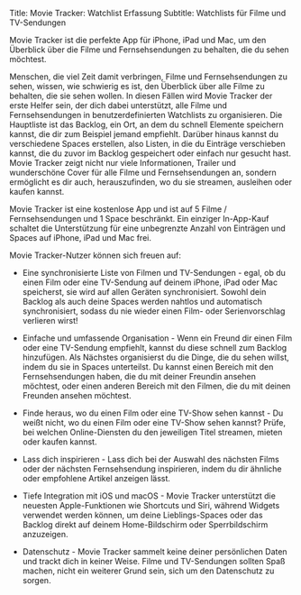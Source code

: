 Title: Movie Tracker: Watchlist Erfassung
Subtitle: Watchlists für Filme und TV-Sendungen

Movie Tracker ist die perfekte App für iPhone, iPad und Mac, um den Überblick über die Filme und Fernsehsendungen zu behalten, die du sehen möchtest.

Menschen, die viel Zeit damit verbringen, Filme und Fernsehsendungen zu sehen, wissen, wie schwierig es ist, den Überblick über alle Filme zu behalten, die sie sehen wollen. In diesen Fällen wird Movie Tracker der erste Helfer sein, der dich dabei unterstützt, alle Filme und Fernsehsendungen in benutzerdefinierten Watchlists zu organisieren. 
Die Hauptliste ist das Backlog, ein Ort, an dem du schnell Elemente speichern kannst, die dir zum Beispiel jemand empfiehlt. Darüber hinaus kannst du verschiedene Spaces erstellen, also Listen, in die du Einträge verschieben kannst, die du zuvor im Backlog gespeichert oder einfach nur gesucht hast. Movie Tracker zeigt nicht nur viele Informationen, Trailer und wunderschöne Cover für alle Filme und Fernsehsendungen an, sondern ermöglicht es dir auch, herauszufinden, wo du sie streamen, ausleihen oder kaufen kannst.

Movie Tracker ist eine kostenlose App und ist auf 5 Filme / Fernsehsendungen und 1 Space beschränkt. Ein einziger In-App-Kauf schaltet die Unterstützung für eine unbegrenzte Anzahl von Einträgen und Spaces auf iPhone, iPad und Mac frei.

Movie Tracker-Nutzer können sich freuen auf:

- Eine synchronisierte Liste von Filmen und TV-Sendungen - egal, ob du einen Film oder eine TV-Sendung auf deinem iPhone, iPad oder Mac speicherst, sie wird auf allen Geräten synchronisiert. Sowohl dein Backlog als auch deine Spaces werden nahtlos und automatisch synchronisiert, sodass du nie wieder einen Film- oder Serienvorschlag verlieren wirst!

- Einfache und umfassende Organisation - Wenn ein Freund dir einen Film oder eine TV-Sendung empfiehlt, kannst du diese schnell zum Backlog hinzufügen. Als Nächstes organisierst du die Dinge, die du sehen willst, indem du sie in Spaces unterteilst. Du kannst einen Bereich mit den Fernsehsendungen haben, die du mit deiner Freundin ansehen möchtest, oder einen anderen Bereich mit den Filmen, die du mit deinen Freunden ansehen möchtest. 

- Finde heraus, wo du einen Film oder eine TV-Show sehen kannst - Du weißt nicht, wo du einen Film oder eine TV-Show sehen kannst? Prüfe, bei welchen Online-Diensten du den jeweiligen Titel streamen, mieten oder kaufen kannst.

- Lass dich inspirieren - Lass dich bei der Auswahl des nächsten Films oder der nächsten Fernsehsendung inspirieren, indem du dir ähnliche oder empfohlene Artikel anzeigen lässt.

- Tiefe Integration mit iOS und macOS - Movie Tracker unterstützt die neuesten Apple-Funktionen wie Shortcuts und Siri, während Widgets verwendet werden können, um deine Lieblings-Spaces oder das Backlog direkt auf deinem Home-Bildschirm oder Sperrbildschirm anzuzeigen.

- Datenschutz - Movie Tracker sammelt keine deiner persönlichen Daten und trackt dich in keiner Weise. Filme und TV-Sendungen sollten Spaß machen, nicht ein weiterer Grund sein, sich um den Datenschutz zu sorgen.